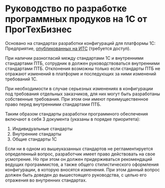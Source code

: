 # Руководство по разработке программных продуков на 1С от ПрогТехБизнес

Основано на стандартах разработки конфигураций для платформы 1С: Предприятие, [опубликованных на ИТС](https://its.1c.ru/db/v8std) (требуется доступ).

При наличии разногласий между стандартами 1С и внутренними стандартами ПТБ, сотрудник в должен руководствоваться внутренними стандартами ПТБ. Отклонения возможны только если стандарты ПТБ не отражают изменений в платформе и последующих за ними изменений требований 1С.

При необходимости в случае серьезных изменениях в конфигурации под требования отдельных заказчиков, для них могут быть разработаны собственные требования. При этом они имеют преимущественное право перед внутренними стандартами ПТБ.

Таким образом стандарты разработки программного обеспечения включают в себя 3 документа (указаны в порядке приоритета):
1. Индивидуальные стандарты
2. Внутренние стандарты
3. Общие стандарты 1С

Если ни в одном из вышеуказанных стандартов не регламентируется определенный вопрос, разработчик имеет право действовать на свое усмотрение. Но при этом он должен придерживаться рекомендаций ведущих программистов, а также общего стилистического оформления конфигурации, в которую вносятся изменения. При этом данный вопрос должен быть доведен до вышестоящего руководства, с целью его отражения во внутренних стандартах.
